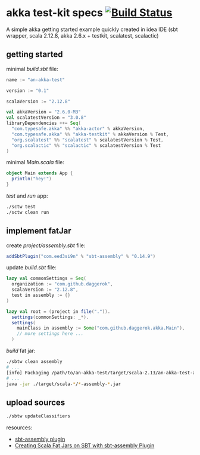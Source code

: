 # akka test-kit specs [![Build Status](https://travis-ci.org/daggerok/akka-examples.svg?branch=master)](https://travis-ci.org/daggerok/akka-examples)
A simple akka getting started example quickly created in idea IDE (sbt wrapper, scala 2.12.8, akka 2.6.x + testkit, scalatest, scalactic)

## getting started

minimal _build.sbt_ file:

```scala
name := "an-akka-test"

version := "0.1"

scalaVersion := "2.12.8"

val akkaVersion = "2.6.0-M3"
val scalatestVersion = "3.0.8"
libraryDependencies ++= Seq(
  "com.typesafe.akka" %% "akka-actor" % akkaVersion,
  "com.typesafe.akka" %% "akka-testkit" % akkaVersion % Test,
  "org.scalatest" %% "scalatest" % scalatestVersion % Test,
  "org.scalactic" %% "scalactic" % scalatestVersion % Test
)
```

minimal _Main.scala_ file:

```scala
object Main extends App {
  println("hey!")
}
```

_test_ and _run_ app:

```bash
./sctw test
./sctw clean run
```

## implement fatJar

create _project/assembly.sbt_ file:

```scala
addSbtPlugin("com.eed3si9n" % "sbt-assembly" % "0.14.9")
```

update _build.sbt_ file:

```scala
lazy val commonSettings = Seq(
  organization := "com.github.daggerok",
  scalaVersion := "2.12.8",
  test in assembly := {}
)

lazy val root = (project in file(".")).
  settings(commonSettings: _*).
  settings(
    mainClass in assembly := Some("com.github.daggerok.akka.Main"),
    // more settings here ...
  )
```

_build_ fat jar:

```bash
./sbtw clean assembly
# ...
[info] Packaging /path/to/an-akka-test/target/scala-2.13/an-akka-test-assembly-0.1.jar ...
# ...
java -jar ./target/scala-*/*-assembly-*.jar
```

## upload sources

```bash
./sbtw updateClassifiers
```

resources:

* [sbt-assembly plugin](https://github.com/sbt/sbt-assembly)
* [Creating Scala Fat Jars on SBT with sbt-assembly Plugin](http://queirozf.com/entries/creating-scala-fat-jars-for-spark-on-sbt-with-sbt-assembly-plugin)
